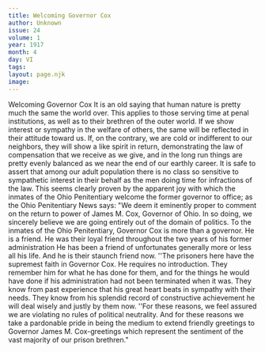 ```yaml
---
title: Welcoming Governor Cox
author: Unknown
issue: 24
volume: 1
year: 1917
month: 4
day: VI
tags:
layout: page.njk
image:
---
```

Welcoming Governor Cox   It is an old saying that human nature is pretty much the same the world over. This applies to those serving time at penal institutions, as well as to their brethren of the outer world.   If we show interest or sympathy in the welfare of others, the same will be reflected in their attitude toward us. If, on the contrary, we are cold or indifferent to our neighbors, they will show a like spirit in return, demonstrating the law of compensation that we receive as we give, and in the long run things are pretty evenly balanced as we near the end of our earthly career.   It is safe to assert that among our adult population there is no class so sensitive to sympathetic interest in their behalf as the men doing time for infractions of the law. This seems clearly proven by the apparent joy with which the inmates of the Ohio Penitentiary welcome the former governor to office; as the Ohio Penitentiary News says:   "We deem it eminently proper to comment on the return to power of James M. Cox, Governor of Ohio. In so doing, we sincerely believe we are going entirely out of the domain of politics. To the inmates of the Ohio Penitentiary, Governor Cox is more than a governor. He is a friend. He was their loyal friend throughout the two years of his former administration He has been a friend of unfortunates generally more or less all his life. And he is their staunch friend now.   ''The prisoners here have the supremest faith in Governor Cox. He requires no introduction. They remember him for what he has done for them, and for the things he would have done if his administration had not been terminated when it was. They know from past experience that his great heart beats in sympathy with their needs. They know from his splendid record of constructive achievement he will deal wisely and justly by them now.   ''For these reasons, we feel assured we are violating no rules of political neutrality. And for these reasons we take a pardonable pride in being the medium to extend friendly greetings to Governor James M. Cox-greetings which represent the sentiment of the vast majority of our prison brethren."      
